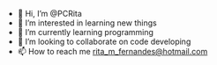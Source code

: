 - 👋 Hi, I’m @PCRita
- 👀 I’m interested in learning new things
- 🌱 I’m currently learning programming
- 💞️ I’m looking to collaborate on code developing
- 📫 How to reach me rita_m_fernandes@hotmail.com

<!---
PCRita/PCRita is a ✨ special ✨ repository because its `README.md` (this file) appears on your GitHub profile.
You can click the Preview link to take a look at your changes.
--->
